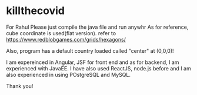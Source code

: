 # killthecovid
For Rahul
Please just compile the java file and run anywhr
As for reference, cube coordinate is used(flat version).
refer to https://www.redblobgames.com/grids/hexagons/

Also, program has a default country loaded called "center" at (0,0,0)!

I am expereinced in Angular, JSF for front end and as for backend, I am experienced with JavaEE.
I have also used ReactJS, node.js before and I am also experienced in using POstgreSQL and MySQL. 

Thank you!
